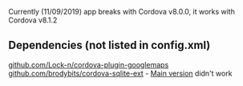 Currently (11/09/2019) app breaks with Cordova v8.0.0, it works with Cordova v8.1.2

## Dependencies (not listed in config.xml)
[github.com/Lock-n/cordova-plugin-googlemaps](https://github.com/Lock-n/cordova-plugin-googlemaps)
[github.com/brodybits/cordova-sqlite-ext](https://github.com/brodybits/cordova-sqlite-ext.git) - [Main version](https://github.com/xpbrew/cordova-sqlite-storage) didn't work